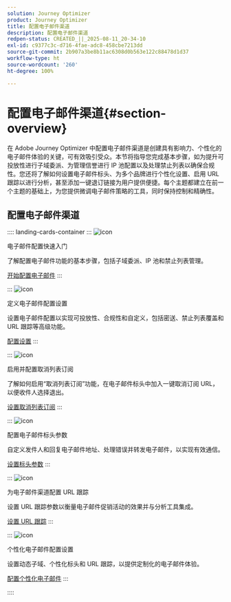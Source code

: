 ```yaml
---
solution: Journey Optimizer
product: Journey Optimizer
title: 配置电子邮件渠道
description: 配置电子邮件渠道
redpen-status: CREATED_||_2025-08-11_20-34-10
exl-id: c9377c3c-d716-4fae-adc8-458cbe7213dd
source-git-commit: 2b907a3be8b11ac6308d0b563e122c88478d1d37
workflow-type: ht
source-wordcount: '260'
ht-degree: 100%

---
```


# 配置电子邮件渠道{#section-overview}

在 Adobe Journey Optimizer 中配置电子邮件渠道是创建具有影响力、个性化的电子邮件体验的关键，可有效吸引受众。本节将指导您完成基本步骤，如为提升可投放性进行子域委派、为管理信誉进行 IP 池配置以及处理禁止列表以确保合规性。您还将了解如何设置电子邮件标头、为多个品牌进行个性化设置、启用 URL 跟踪以进行分析，甚至添加一键退订链接为用户提供便捷。每个主题都建立在前一个主题的基础上，为您提供微调电子邮件策略的工具，同时保持控制和精确性。

## 配置电子邮件渠道

:::: landing-cards-container
:::
![icon](https://cdn.experienceleague.adobe.com/icons/circle-play.svg?lang=zh-Hans)

电子邮件配置快速入门

了解配置电子邮件功能的基本步骤，包括子域委派、IP 池和禁止列表管理。

[开始配置电子邮件](../using/email/get-started-email-config.md)
:::

:::
![icon](https://cdn.experienceleague.adobe.com/icons/gear.svg?lang=zh-Hans)

定义电子邮件配置设置

设置电子邮件配置以实现可投放性、合规性和自定义，包括密送、禁止列表覆盖和 URL 跟踪等高级功能。

[配置设置](../using/email/email-settings.md)
:::

:::
![icon](https://cdn.experienceleague.adobe.com/icons/list-check.svg?lang=zh-Hans)

启用并配置取消列表订阅

了解如何启用“取消列表订阅”功能，在电子邮件标头中加入一键取消订阅 URL，以便收件人选择退出。

[设置取消列表订阅](../using/email/list-unsubscribe.md)
:::

:::
![icon](https://cdn.experienceleague.adobe.com/icons/gear.svg?lang=zh-Hans)

配置电子邮件标头参数

自定义发件人和回复电子邮件地址、处理错误并转发电子邮件，以实现有效通信。

[设置标头参数](../using/email/header-parameters.md)
:::

:::
![icon](https://cdn.experienceleague.adobe.com/icons/chart-line.svg)

为电子邮件渠道配置 URL 跟踪

设置 URL 跟踪参数以衡量电子邮件促销活动的效果并与分析工具集成。

[设置 URL 跟踪](../using/email/url-tracking.md)
:::

:::
![icon](https://cdn.experienceleague.adobe.com/icons/bullseye.svg)

个性化电子邮件配置设置

设置动态子域、个性化标头和 URL 跟踪，以提供定制化的电子邮件体验。

[配置个性化电子邮件](../using/email/surface-personalization.md)
:::

::::
